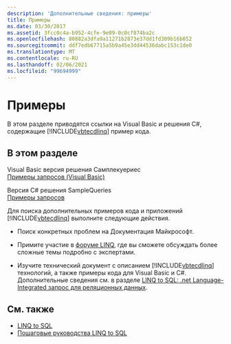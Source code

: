 ```yaml
---
description: 'Дополнительные сведения: примеры'
title: Примеры
ms.date: 03/30/2017
ms.assetid: 3fcc0c4a-b952-4cfe-9e09-0c0cf874ba2c
ms.openlocfilehash: 80882a3dfa9a11271b2873e37dd1fd309b16b052
ms.sourcegitcommit: ddf7edb67715a5b9a45e3dd44536dabc153c1de0
ms.translationtype: MT
ms.contentlocale: ru-RU
ms.lasthandoff: 02/06/2021
ms.locfileid: "99694999"
---
```

# <a name="samples"></a>Примеры

В этом разделе приводятся ссылки на Visual Basic и решения C#, содержащие [!INCLUDE[vbtecdlinq](../../../../../../includes/vbtecdlinq-md.md)] пример кода.  
  
## <a name="in-this-section"></a>В этом разделе  

 Visual Basic версия решения Самплекуериес  
 [Примеры запросов (Visual Basic)](../../../../../visual-basic/programming-guide/language-features/linq/introduction-to-linq.md)  
  
 Версия C# решения SampleQueries  
 [Примеры запросов](/previous-versions/visualstudio/visual-studio-2008/bb397972(v=vs.90))  
  
 Для поиска дополнительных примеров кода и приложений [!INCLUDE[vbtecdlinq](../../../../../../includes/vbtecdlinq-md.md)] выполните следующие действия.  
  
- Поиск конкретных проблем на Документация Майкрософт.  
  
- Примите участие в [форуме LINQ](https://social.msdn.microsoft.com/forums/en-us/home?forum=linqtosql), где вы сможете обсуждать более сложные темы подробно с экспертами.  
  
- Изучите технический документ с описанием [!INCLUDE[vbtecdlinq](../../../../../../includes/vbtecdlinq-md.md)] технологий, а также примеры кода для Visual Basic и C#. Дополнительные сведения см. в разделе [LINQ to SQL: .net Language-Integrated запрос для реляционных данных](/previous-versions/dotnet/articles/bb425822(v=msdn.10)).  
  
## <a name="see-also"></a>См. также

- [LINQ to SQL](index.md)
- [Пошаговые руководства LINQ to SQL](/previous-versions/visualstudio/visual-studio-2008/bb386295(v=vs.90))
